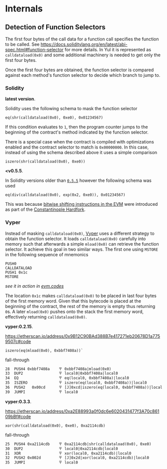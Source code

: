 # Internals

## Detection of Function Selectors

The first four bytes of the call data for a function call specifies the function to be called.
See <https://docs.soliditylang.org/en/latest/abi-spec.html#function-selector> for more details.
In Yul it is represented as `calldataload(0x0)` and some additional machinery is needed to get only the first four bytes.

Once the first four bytes are obtained,
the function selector is compared against each method's function selector to decide which branch to jump to.

### Solidity

**latest version**.

Solidity uses the following schema to mask the function selector

```yul
eq(shr(calldataload(0x0), 0xe0), 0x01234567)
```

If this condition evaluates to `1`, then the program counter jumps to the beginning of the contract's method indicated by the function selector.

There is a special case when the contract is compiled with optimizations enabled and the contract selector to match is `0x00000000`.
In this case, instead of using the schema described above it uses a simple comparison

```yul
iszero(shr(calldataload(0x0), 0xe0))
```

**<v0.5.5**.

In Solidity versions older than [`0.5.5`](https://soliditylang.org/blog/2019/03/05/solidity-0.5.5-release-announcement/) however the following schema was used

```yul
eq(div(calldataload(0x0), exp(0x2, 0xe0)), 0x01234567)
```

This was because [bitwise shifting instructions in the EVM](https://eips.ethereum.org/EIPS/eip-145) were introduced as part of the [Constantinople Hardfork](https://eips.ethereum.org/EIPS/eip-1013).

### Vyper

Instead of masking `calldataload(0x0)`, [Vyper](https://docs.vyperlang.org/en/stable/) uses a different strategy to obtain the function selector.
It loads `calldataload(0x0)` carefully into memory such that afterwards a simple `mload(0x0)` can retrieve the function selector.
It achieve this goal in two similar ways.
The first one using `MSTORE` in the following sequence of mnemonics

```mnemonic
PUSH0
CALLDATALOAD
PUSH1 0x1c
MSTORE
```

_see it in action in [evm.codes](https://www.evm.codes/playground?fork=shanghai&unit=Wei&callData=0x01234567&codeType=Mnemonic&code='PUSH0~CALLDATALOAD~PUSH1%200x1c~MSTORE~~'~%5Cn%01~_)_

The location `0x1c` makes `calldataload(0x0)` to be placed in last four bytes of the first memory word.
Given that this bytecode is placed at the beginning of the contract,
the rest of the memory is empty thus returning `0`s.
A later `mload(0x0)` pushes onto the stack the first memory word,
effectively returning `calldataload(0x0)`.

**vyper:0.2.15**.

<https://etherscan.io/address/0x9B12C90BAd388B7e417271eb20678D1a7759507c#code>

```yul
iszero(eq(mload(0x0), 0xbbf7408a))`
```

fall-through

```txt
28  PUSH4 0xbbf7408a    〒 0xbbf7408a|mload(0x0)
33  DUP2                〒 local0|0xbbf7408a|local0
34  EQ                  〒 eq(local0, 0xbbf7408a)|local0
35  ISZERO              〒 iszero(eq(local0, 0xbbf7408a))|local0
36  PUSH2   0x00cd      〒 [J]0xcd|iszero(eq(local0, 0xbbf7408a))|local0
39  JUMPI               〒 local0
```

**vyper:0.3.3**.

<https://etherscan.io/address/0xa2E88993a0f0dc6e6020431477f3A70c86109bBf#code>

```yul
xor(shr(calldataload(0x0), 0xe0), 0xa2114cdb)
```

fall-through

```txt
25  PUSH4 0xa2114cdb    〒 0xa2114cdb|shr(calldataload(0x0), 0xe0)
30  DUP2                〒 local0|0xa2114cdb|local0
31  XOR                 〒 xor(local0, 0xa2114cdb)|local0
32  PUSH2 0x002d        〒 [J]0x2d|xor(local0, 0xa2114cdb)|local0
35  JUMPI               〒 local0
```
